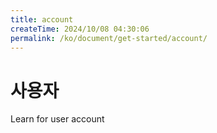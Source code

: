 ```yaml
---
title: account
createTime: 2024/10/08 04:30:06
permalink: /ko/document/get-started/account/
---
```

# 사용자

Learn for user account